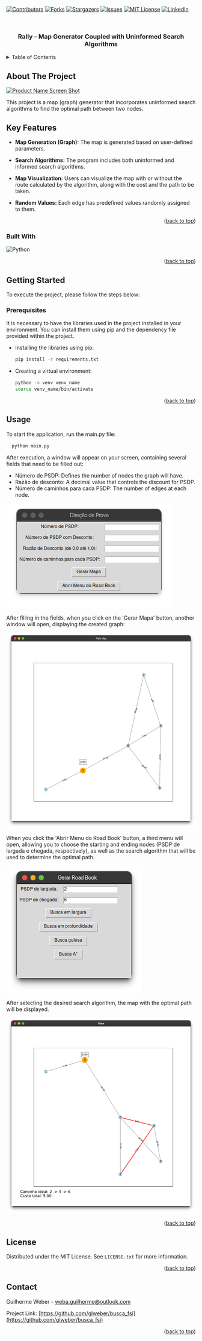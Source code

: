 <!-- Improved compatibility of back to top link: See: https://github.com/glweber/busca_fsi/pull/73 -->
<a name="readme-top"></a>
<!--
*** Thanks for checking out the busca_fsi. If you have a suggestion
*** that would make this better, please fork the repo and create a pull request
*** or simply open an issue with the tag "enhancement".
*** Don't forget to give the project a star!
*** Thanks again! Now go create something AMAZING! :D
-->



<!-- PROJECT SHIELDS -->
<!--
*** I'm using markdown "reference style" links for readability.
*** Reference links are enclosed in brackets [ ] instead of parentheses ( ).
*** See the bottom of this document for the declaration of the reference variables
*** for contributors-url, forks-url, etc. This is an optional, concise syntax you may use.
*** https://www.markdownguide.org/basic-syntax/#reference-style-links
-->
[![Contributors][contributors-shield]][contributors-url]
[![Forks][forks-shield]][forks-url]
[![Stargazers][stars-shield]][stars-url]
[![Issues][issues-shield]][issues-url]
[![MIT License][license-shield]][license-url]
[![LinkedIn][linkedin-shield]][linkedin-url]



<!-- PROJECT LOGO -->
<br />
<div align="center">


  <h3 align="center">Rally - Map Generator Coupled with Uninformed Search Algorithms</h3>

</div>

<!-- TABLE OF CONTENTS -->
<details>
  <summary>Table of Contents</summary>
  <ol>
    <li>
      <a href="#about-the-project">About The Project</a>
      <ul>
        <li><a href="#built-with">Built With</a></li>
      </ul>
    </li>
    <li>
      <a href="#getting-started">Getting Started</a>
      <ul>
        <li><a href="#prerequisites">Prerequisites</a></li>
      </ul>
    </li>
    <li><a href="#usage">Usage</a></li>
    <li><a href="#license">License</a></li>
    <li><a href="#contact">Contact</a></li>
  </ol>
</details>



<!-- ABOUT THE PROJECT -->
## About The Project

[![Product Name Screen Shot][product-screenshot]](https://example.com)

This project is a map (graph) generator that incorporates uninformed search algorithms to find the optimal path between two nodes.

## Key Features

- **Map Generation (Graph):** The map is generated based on user-defined parameters.

- **Search Algorithms:** The program includes both uninformed and informed search algorithms.

- **Map Visualization:** Users can visualize the map with or without the route calculated by the algorithm, along with the cost and the path to be taken.
  
- **Random Values:** Each edge has predefined values randomly assigned to them.



<p align="right">(<a href="#readme-top">back to top</a>)</p>



### Built With

![Python][Python.lg]


<p align="right">(<a href="#readme-top">back to top</a>)</p>



<!-- GETTING STARTED -->
## Getting Started

To execute the project, please follow the steps below:

### Prerequisites

It is necessary to have the libraries used in the project installed in your environment. You can install them using pip and the dependency file provided within the project.
* Installing the libraries using pip:
  ```sh
  pip install -r requirements.txt
  ```
 * Creating a virtual environment:
   ```sh
   python -m venv venv_name
   source venv_name/bin/activate
   ```

<p align="right">(<a href="#readme-top">back to top</a>)</p>



<!-- USAGE EXAMPLES -->
## Usage

To start the application, run the main.py file:
```sh
  python main.py
```

After execution, a window will appear on your screen, containing several fields that need to be filled out:

 * Número de PSDP: Defines the number of nodes the graph will have.
 * Razão de desconto: A decimal value that controls the discount for PSDP.
 * Número de caminhos para cada PSDP: The number of edges at each node.

![alt text](/img/menu1.png)

After filling in the fields, when you click on the 'Gerar Mapa' button, another window will open, displaying the created graph:

![alt text](/img/mapa.png)

When you click the 'Abrir Menu do Road Book' button, a third menu will open, allowing you to choose the starting and ending nodes (PSDP de largada e chegada, respectively), as well as the search algorithm that will be used to determine the optimal path.

![alt text](/img/roadbook.png)

After selecting the desired search algorithm, the map with the optimal path will be displayed.

![alt text](/img/path.png)

<p align="right">(<a href="#readme-top">back to top</a>)</p>

<!-- LICENSE -->
## License

Distributed under the MIT License. See `LICENSE.txt` for more information.

<p align="right">(<a href="#readme-top">back to top</a>)</p>



<!-- CONTACT -->
## Contact

Guilherme Weber - weba.guilherme@outlook.com

Project Link: [https://github.com/glweber/busca_fsi](https://github.com/glweber/busca_fsi)

<p align="right">(<a href="#readme-top">back to top</a>)</p>


<!-- MARKDOWN LINKS & IMAGES -->
<!-- https://www.markdownguide.org/basic-syntax/#reference-style-links -->
[contributors-shield]: https://img.shields.io/github/contributors/glweber/busca_fsi.svg?style=for-the-badge
[contributors-url]: https://github.com/glweber/busca_fsi/graphs/contributors
[forks-shield]: https://img.shields.io/github/forks/glweber/busca_fsi.svg?style=for-the-badge
[forks-url]: https://github.com/glweber/busca_fsi/network/members
[stars-shield]: https://img.shields.io/github/stars/glweber/busca_fsi.svg?style=for-the-badge
[stars-url]: https://github.com/glweber/busca_fsi/stargazers
[issues-shield]: https://img.shields.io/github/issues/glweber/busca_fsi.svg?style=for-the-badge
[issues-url]: https://github.com/glweber/busca_fsi/issues
[license-shield]: https://img.shields.io/github/license/glweber/busca_fsi.svg?style=for-the-badge
[license-url]: https://github.com/glweber/busca_fsi/blob/master/LICENSE.txt
[linkedin-shield]: https://img.shields.io/badge/-LinkedIn-black.svg?style=for-the-badge&logo=linkedin&colorB=555
[linkedin-url]: https://linkedin.com/in/glweber
[product-screenshot]: src/img/screenshot.png
[Python.lg]: https://img.shields.io/badge/python-3670A0?style=for-the-badge&logo=python&logoColor=ffdd54
[Python_url]: www.python.org
